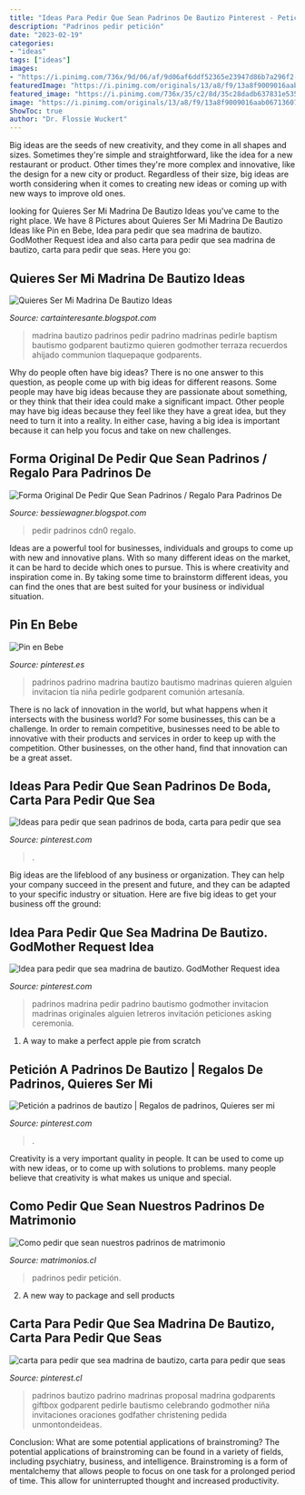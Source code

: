 ```yaml
---
title: "Ideas Para Pedir Que Sean Padrinos De Bautizo Pinterest - Petición A Padrinos De Bautizo"
description: "Padrinos pedir petición"
date: "2023-02-19"
categories:
- "ideas"
tags: ["ideas"]
images:
- "https://i.pinimg.com/736x/9d/06/af/9d06af6ddf52365e23947d86b7a296f2--godmother-request-ideas-bautizo.jpg"
featuredImage: "https://i.pinimg.com/originals/13/a8/f9/13a8f9009016aab06713607c117a3417.jpg"
featured_image: "https://i.pinimg.com/736x/35/c2/8d/35c28dadb637831e535e9041909ae187.jpg"
image: "https://i.pinimg.com/originals/13/a8/f9/13a8f9009016aab06713607c117a3417.jpg"
ShowToc: true
author: "Dr. Flossie Wuckert"
---
```



Big ideas are the seeds of new creativity, and they come in all shapes and sizes. Sometimes they're simple and straightforward, like the idea for a new restaurant or product. Other times they're more complex and innovative, like the design for a new city or product. Regardless of their size, big ideas are worth considering when it comes to creating new ideas or coming up with new ways to improve old ones.

	

		
looking for Quieres Ser Mi Madrina De Bautizo Ideas you've came to the right place. We have 8 Pictures about Quieres Ser Mi Madrina De Bautizo Ideas like Pin en Bebe, Idea para pedir que sea madrina de bautizo. GodMother Request idea and also carta para pedir que sea madrina de bautizo, carta para pedir que seas. Here you go:
		
    
## Quieres Ser Mi Madrina De Bautizo Ideas

<img loading=lazy src="https://i.pinimg.com/originals/13/a8/f9/13a8f9009016aab06713607c117a3417.jpg" onerror="this.onerror=null;this.src='https://tse3.mm.bing.net/th?id=OIP.LUEdy2sYonJS_JM9TXck5gHaJ4&amp;pid=15.1';" alt="Quieres Ser Mi Madrina De Bautizo Ideas">

_Source: cartainteresante.blogspot.com_

>madrina bautizo padrinos pedir padrino madrinas pedirle baptism bautismo godparent bautizmo quieren godmother terraza recuerdos ahijado communion tlaquepaque godparents. 

	

Why do people often have big ideas?
There is no one answer to this question, as people come up with big ideas for different reasons. Some people may have big ideas because they are passionate about something, or they think that their idea could make a significant impact. Other people may have big ideas because they feel like they have a great idea, but they need to turn it into a reality. In either case, having a big idea is important because it can help you focus and take on new challenges.

    
## Forma Original De Pedir Que Sean Padrinos / Regalo Para Padrinos De

<img loading=lazy src="https://cdn0.bodas.net/usuarios/fotos/6/3/6/6/cfb_662751.jpg" onerror="this.onerror=null;this.src='https://tse4.mm.bing.net/th?id=OIP.MMAG024WAcsKce8oHZDwfwHaJ4&amp;pid=15.1';" alt="Forma Original De Pedir Que Sean Padrinos / Regalo Para Padrinos De">

_Source: bessiewagner.blogspot.com_

>pedir padrinos cdn0 regalo. 

	

Ideas are a powerful tool for businesses, individuals and groups to come up with new and innovative plans. With so many different ideas on the market, it can be hard to decide which ones to pursue. This is where creativity and inspiration come in. By taking some time to brainstorm different ideas, you can find the ones that are best suited for your business or individual situation.

    
## Pin En Bebe

<img loading=lazy src="https://i.pinimg.com/736x/35/c2/8d/35c28dadb637831e535e9041909ae187.jpg" onerror="this.onerror=null;this.src='https://tse4.mm.bing.net/th?id=OIP.3ScQyddwGPD-MWGXzqdqZAHaJ3&amp;pid=15.1';" alt="Pin en Bebe">

_Source: pinterest.es_

>padrinos padrino madrina bautizo bautismo madrinas quieren alguien invitacion tía niña pedirle godparent comunión artesanía. 

	

There is no lack of innovation in the world, but what happens when it intersects with the business world? For some businesses, this can be a challenge. In order to remain competitive, businesses need to be able to innovative with their products and services in order to keep up with the competition. Other businesses, on the other hand, find that innovation can be a great asset.

    
## Ideas Para Pedir Que Sean Padrinos De Boda, Carta Para Pedir Que Sea

<img loading=lazy src="https://i.pinimg.com/originals/7c/71/6e/7c716e6627585aaeba0e336c03a5df6f.jpg" onerror="this.onerror=null;this.src='https://tse4.mm.bing.net/th?id=OIP.gmfBw6vZ1lOJ9UyAtAkReQHaHZ&amp;pid=15.1';" alt="Ideas para pedir que sean padrinos de boda, carta para pedir que sea">

_Source: pinterest.com_

>. 

	

Big ideas are the lifeblood of any business or organization. They can help your company succeed in the present and future, and they can be adapted to your specific industry or situation. Here are five big ideas to get your business off the ground: 

    
## Idea Para Pedir Que Sea Madrina De Bautizo. GodMother Request Idea

<img loading=lazy src="https://i.pinimg.com/736x/9d/06/af/9d06af6ddf52365e23947d86b7a296f2--godmother-request-ideas-bautizo.jpg" onerror="this.onerror=null;this.src='https://tse3.mm.bing.net/th?id=OIP.7pZRjTkIvFcSTW9jAZZuXgHaEy&amp;pid=15.1';" alt="Idea para pedir que sea madrina de bautizo. GodMother Request idea">

_Source: pinterest.com_

>padrinos madrina pedir padrino bautismo godmother invitacion madrinas originales alguien letreros invitación peticiones asking ceremonia. 

	

1. A way to make a perfect apple pie from scratch 

    
## Petición A Padrinos De Bautizo | Regalos De Padrinos, Quieres Ser Mi

<img loading=lazy src="https://i.pinimg.com/originals/a7/e2/84/a7e2846e0322d7e755356b3fcd0fd5d5.jpg" onerror="this.onerror=null;this.src='https://tse2.mm.bing.net/th?id=OIP.4Bubk8ygCziA-ho-_r_T_QHaFj&amp;pid=15.1';" alt="Petición a padrinos de bautizo | Regalos de padrinos, Quieres ser mi">

_Source: pinterest.com_

>. 

	

Creativity is a very important quality in people. It can be used to come up with new ideas, or to come up with solutions to problems. many people believe that creativity is what makes us unique and special.

    
## Como Pedir Que Sean Nuestros Padrinos De Matrimonio

<img loading=lazy src="https://cdn0.matrimonios.cl/usr/5/3/4/4/cfb_209345.jpg" onerror="this.onerror=null;this.src='https://tse3.mm.bing.net/th?id=OIP.nbyp2KpcWRMDoqDQqMFARwHaHA&amp;pid=15.1';" alt="Como pedir que sean nuestros padrinos de matrimonio">

_Source: matrimonios.cl_

>padrinos pedir petición. 

	

2. A new way to package and sell products

    
## Carta Para Pedir Que Sea Madrina De Bautizo, Carta Para Pedir Que Seas

<img loading=lazy src="https://i.pinimg.com/736x/51/27/01/512701d9bad0a1bd0d35be736bbeeda0.jpg" onerror="this.onerror=null;this.src='https://tse4.mm.bing.net/th?id=OIP.iBsWE-HJWhMnxFKbQ_KjgwHaJ2&amp;pid=15.1';" alt="carta para pedir que sea madrina de bautizo, carta para pedir que seas">

_Source: pinterest.cl_

>padrinos bautizo padrino madrinas proposal madrina godparents giftbox godparent pedirle bautismo celebrando godmother niña invitaciones oraciones godfather christening pedida unmontondeideas. 

	

Conclusion: What are some potential applications of brainstroming?
The potential applications of brainstroming can be found in a variety of fields, including psychiatry, business, and intelligence. Brainstroming is a form of mentalchemy that allows people to focus on one task for a prolonged period of time. This allow for uninterrupted thought and increased productivity.


